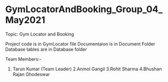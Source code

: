 # GymLocatorAndBooking_Group_04_May2021

Topic: Gym Locator and Booking  


Project code is in GymLocator file
Documentaion is in Document Folder
Database tables are in Database folder

Team Members:-

1. Tarun Kumar (Team Leader)
2.Anmol Gangil
3.Rohit Sharma
4.Bhushan Rajan Ghodeswar 
